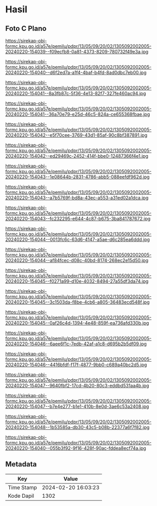 # Hasil

## Foto C Plano

https://sirekap-obj-formc.kpu.go.id/a57e/pemilu/pdpr/13/05/09/20/02/1305092002005-20240220-154039--f09ecfb8-0a81-4373-8209-780732f49e3a.jpg

https://sirekap-obj-formc.kpu.go.id/a57e/pemilu/pdpr/13/05/09/20/02/1305092002005-20240220-154040--d6f2ed7a-a1f4-4baf-b4fd-8ad0dbc7eb00.jpg

https://sirekap-obj-formc.kpu.go.id/a57e/pemilu/pdpr/13/05/09/20/02/1305092002005-20240220-154041--8a3fb87c-5f36-4e13-82f7-327fe460ac94.jpg

https://sirekap-obj-formc.kpu.go.id/a57e/pemilu/pdpr/13/05/09/20/02/1305092002005-20240220-154041--36a70e79-e25d-46c5-824a-ce655368fbae.jpg

https://sirekap-obj-formc.kpu.go.id/a57e/pemilu/pdpr/13/05/09/20/02/1305092002005-20240220-154042--e5f70cee-3769-43d1-85af-90c8bf387891.jpg

https://sirekap-obj-formc.kpu.go.id/a57e/pemilu/pdpr/13/05/09/20/02/1305092002005-20240220-154042--ed29469c-2452-414f-bbe0-12487366f4e1.jpg

https://sirekap-obj-formc.kpu.go.id/a57e/pemilu/pdpr/13/05/09/20/02/1305092002005-20240220-154043--1e08644b-2831-4786-abb5-088eefdf962d.jpg

https://sirekap-obj-formc.kpu.go.id/a57e/pemilu/pdpr/13/05/09/20/02/1305092002005-20240220-154043--a7b5769f-bd8a-43ec-a553-a31ed02a1dca.jpg

https://sirekap-obj-formc.kpu.go.id/a57e/pemilu/pdpr/13/05/09/20/02/1305092002005-20240220-154043--fc232295-e644-4c87-b675-3ba841787672.jpg

https://sirekap-obj-formc.kpu.go.id/a57e/pemilu/pdpr/13/05/09/20/02/1305092002005-20240220-154044--0013fc6c-63d6-4147-a5ae-d6c285ea6ddd.jpg

https://sirekap-obj-formc.kpu.go.id/a57e/pemilu/pdpr/13/05/09/20/02/1305092002005-20240220-154044--af84fcec-d08c-40bd-8174-268ec2e15d50.jpg

https://sirekap-obj-formc.kpu.go.id/a57e/pemilu/pdpr/13/05/09/20/02/1305092002005-20240220-154045--f0271a99-d10e-4032-8494-27a55df3da74.jpg

https://sirekap-obj-formc.kpu.go.id/a57e/pemilu/pdpr/13/05/09/20/02/1305092002005-20240220-154045--3c1503da-f8be-4cb6-a805-36483ecd548f.jpg

https://sirekap-obj-formc.kpu.go.id/a57e/pemilu/pdpr/13/05/09/20/02/1305092002005-20240220-154045--0af26c4d-1394-4e48-859f-ea736afd330b.jpg

https://sirekap-obj-formc.kpu.go.id/a57e/pemilu/pdpr/13/05/09/20/02/1305092002005-20240220-154046--6aee6f1c-7edb-42af-a1c8-d695b2b5df09.jpg

https://sirekap-obj-formc.kpu.go.id/a57e/pemilu/pdpr/13/05/09/20/02/1305092002005-20240220-154046--4416bfdf-f17f-4877-9bb0-c689a40bc2d5.jpg

https://sirekap-obj-formc.kpu.go.id/a57e/pemilu/pdpr/13/05/09/20/02/1305092002005-20240220-154047--9640fbf2-17cd-4b20-80c3-eddbd531aa4b.jpg

https://sirekap-obj-formc.kpu.go.id/a57e/pemilu/pdpr/13/05/09/20/02/1305092002005-20240220-154047--b7e4e277-b1e1-410b-8e0d-3ae6c53a2408.jpg

https://sirekap-obj-formc.kpu.go.id/a57e/pemilu/pdpr/13/05/09/20/02/1305092002005-20240220-154048--1b53585a-db30-43c5-b08b-22377a6f7f82.jpg

https://sirekap-obj-formc.kpu.go.id/a57e/pemilu/pdpr/13/05/09/20/02/1305092002005-20240220-154040--055b3f92-9f16-428f-90ac-fddea8ecf74a.jpg


## Metadata

| Key        | Value               |
| ---------- | ------------------- |
| Time Stamp | 2024-02-20 16:03:23 |
| Kode Dapil | 1302                |



